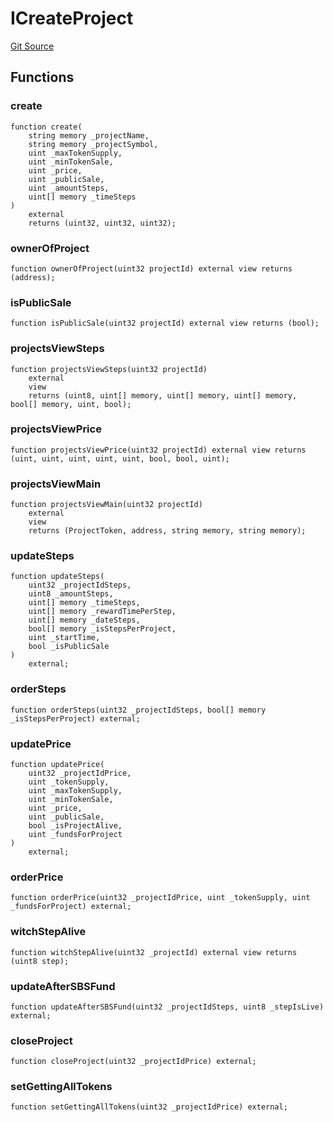 # ICreateProject
[Git Source](https://github.com/sbsweb3hub/sbs_contracts/blob/6b40f2679f7e03f7398df97700949af278bd88cc/src/ICreateProject.sol)


## Functions
### create


```solidity
function create(
    string memory _projectName,
    string memory _projectSymbol,
    uint _maxTokenSupply,
    uint _minTokenSale,
    uint _price,
    uint _publicSale,
    uint _amountSteps,
    uint[] memory _timeSteps
)
    external
    returns (uint32, uint32, uint32);
```

### ownerOfProject


```solidity
function ownerOfProject(uint32 projectId) external view returns (address);
```

### isPublicSale


```solidity
function isPublicSale(uint32 projectId) external view returns (bool);
```

### projectsViewSteps


```solidity
function projectsViewSteps(uint32 projectId)
    external
    view
    returns (uint8, uint[] memory, uint[] memory, uint[] memory, bool[] memory, uint, bool);
```

### projectsViewPrice


```solidity
function projectsViewPrice(uint32 projectId) external view returns (uint, uint, uint, uint, uint, bool, bool, uint);
```

### projectsViewMain


```solidity
function projectsViewMain(uint32 projectId)
    external
    view
    returns (ProjectToken, address, string memory, string memory);
```

### updateSteps


```solidity
function updateSteps(
    uint32 _projectIdSteps,
    uint8 _amountSteps,
    uint[] memory _timeSteps,
    uint[] memory _rewardTimePerStep,
    uint[] memory _dateSteps,
    bool[] memory _isStepsPerProject,
    uint _startTime,
    bool _isPublicSale
)
    external;
```

### orderSteps


```solidity
function orderSteps(uint32 _projectIdSteps, bool[] memory _isStepsPerProject) external;
```

### updatePrice


```solidity
function updatePrice(
    uint32 _projectIdPrice,
    uint _tokenSupply,
    uint _maxTokenSupply,
    uint _minTokenSale,
    uint _price,
    uint _publicSale,
    bool _isProjectAlive,
    uint _fundsForProject
)
    external;
```

### orderPrice


```solidity
function orderPrice(uint32 _projectIdPrice, uint _tokenSupply, uint _fundsForProject) external;
```

### witchStepAlive


```solidity
function witchStepAlive(uint32 _projectId) external view returns (uint8 step);
```

### updateAfterSBSFund


```solidity
function updateAfterSBSFund(uint32 _projectIdSteps, uint8 _stepIsLive) external;
```

### closeProject


```solidity
function closeProject(uint32 _projectIdPrice) external;
```

### setGettingAllTokens


```solidity
function setGettingAllTokens(uint32 _projectIdPrice) external;
```

